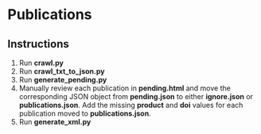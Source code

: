 # Publications

## Instructions

1. Run **crawl.py**
2. Run **crawl_txt_to_json.py**
3. Run **generate_pending.py**
4. Manually review each publication in **pending.html** and move the corresponding JSON object from **pending.json** to either **ignore.json** or **publications.json**.  Add the missing **product** and **doi** values for each publication moved to **publications.json**.
5. Run **generate_xml.py**
